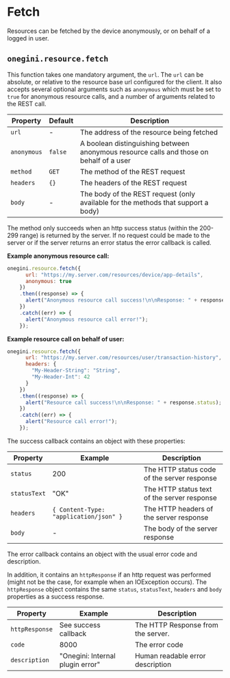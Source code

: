 # Fetch

<!-- toc -->

Resources can be fetched by the device anonymously, or on behalf of a logged in user.

## `onegini.resource.fetch`

This function takes one mandatory argument, the `url`. The `url` can be absolute, or relative to the resource base url configured for the client. It also accepts several optional arguments such as `anonymous` which must be set to `true` for anonymous resource calls, and a number of arguments related to the REST call.

| Property | Default | Description |
| --- | --- | --- |
| `url` | - | The address of the resource being fetched
| `anonymous` | `false` | A boolean distinguishing between anonymous resource calls and those on behalf of a user
| `method` | `GET` | The method of the REST request
| `headers` | `{}` | The headers of the REST request
| `body` | - | The body of the REST request (only available for the methods that support a body)

The method only succeeds when an http success status (within the 200-299 range) is returned by the server.
If no request could be made to the server or if the server returns an error status the error callback is called.

**Example anonymous resource call:**

```js
onegini.resource.fetch({
      url: "https://my.server.com/resources/device/app-details",
      anonymous: true
    })
    .then((response) => {
      alert("Anonymous resource call success!\n\nResponse: " + response.status);
    })
    .catch((err) => {
      alert("Anonymous resource call error!");
    });
```

**Example resource call on behalf of user:**

```js
onegini.resource.fetch({
      url: "https://my.server.com/resources/user/transaction-history",
      headers: {
        "My-Header-String": "String",
        "My-Header-Int": 42
      }
    })
    .then((response) => {
      alert("Resource call success!\n\nResponse: " + response.status);
    })
    .catch((err) => {
      alert("Resource call error!");
    });
```

The success callback contains an object with these properties:

| Property | Example | Description |
| --- | --- | --- |
| `status` | 200 | The HTTP status code of the server response
| `statusText` | "OK"| The HTTP status text of the server response
| `headers` | `{ Content-Type: "application/json" }` | The HTTP headers of the server response
| `body` | - | The body of the server response

The error callback contains an object with the usual error code and description.

In addition, it contains an `httpResponse` if an http request was performed (might not be the case, for example when an IOException occurs).
The `httpResponse` object contains the same `status`, `statusText`, `headers` and `body` properties as a success response. 

| Property | Example | Description |
| --- | --- | --- |
| `httpResponse` | See success callback | The HTTP Response from the server.
| `code` | 8000 | The error code
| `description` | "Onegini: Internal plugin error" | Human readable error description
